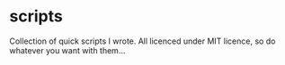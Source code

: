 # scripts
Collection of quick scripts I wrote. All licenced under MIT licence, so do whatever you want with them...
